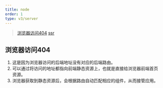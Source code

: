 ```yaml
---
title: node
order: 1
type: v3/server
---
```


> [浏览器访问404](https://blog.csdn.net/cs380637384/article/details/82702106)
> [ssr](https://juejin.im/post/5bbedfca5188255c5e670682)

## 浏览器访问404

1. 这是因为浏览器访问的后端地址没有对应的后端路由。
2. 可以通过将访问的地址都指向前端静态资源上，也就是直接给浏览器前端首页资源。
3. 浏览器获取到静态资源后，会根据路由自动匹配相应的组件，从而接管应用。